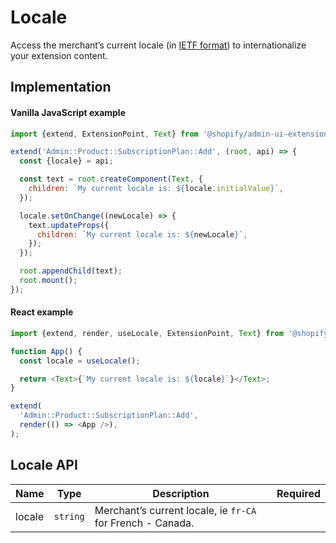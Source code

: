 # Locale

Access the merchant’s current locale (in [IETF format](https://en.wikipedia.org/wiki/IETF_language_tag)) to internationalize your extension content.

## Implementation

#### Vanilla JavaScript example

```js
import {extend, ExtensionPoint, Text} from '@shopify/admin-ui-extensions';

extend('Admin::Product::SubscriptionPlan::Add', (root, api) => {
  const {locale} = api;

  const text = root.createComponent(Text, {
    children: `My current locale is: ${locale.initialValue}`,
  });

  locale.setOnChange((newLocale) => {
    text.updateProps({
      children: `My current locale is: ${newLocale}`,
    });
  });

  root.appendChild(text);
  root.mount();
});
```

#### React example

```js
import {extend, render, useLocale, ExtensionPoint, Text} from '@shopify/admin-ui-extensions-react';

function App() {
  const locale = useLocale();

  return <Text>{`My current locale is: ${locale}`}</Text>;
}

extend(
  'Admin::Product::SubscriptionPlan::Add',
  render(() => <App />),
);
```

## Locale API

| Name   | Type     | Description                                                | Required |
| ------ | -------- | ---------------------------------------------------------- | -------- |
| locale | `string` | Merchant’s current locale, ie `fr-CA` for French - Canada. |          |
